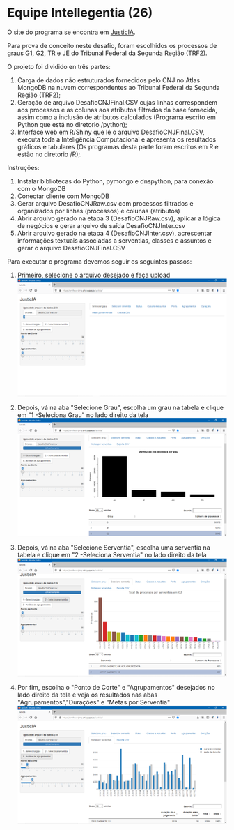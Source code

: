 # Equipe Intellegentia (26)


O site do programa se encontra em [JusticIA](https://professorjfmp.shinyapps.io/Justicia/).

Para prova de conceito neste desafio, foram escolhidos os processos de graus G1, G2, TR e JE do Tribunal Federal da Segunda Região (TRF2).

O projeto foi dividido en três partes:
1.	Carga de dados não estruturados fornecidos pelo CNJ no Atlas MongoDB na nuvem correspondentes ao Tribunal Federal da Segunda Região (TRF2);
2.	Geração de arquivo DesafioCNJFinal.CSV cujas linhas correspondem aos processos e as colunas aos atributos filtrados da base fornecida, assim como a inclusão de atributos calculados (Programa escrito em Python que está no diretorio /python);
3.	Interface web em R/Shiny que lê o arquivo DesafioCNJFinal.CSV, executa toda a Inteligência Computacional e apresenta os resultados gráficos e tabulares (Os programas desta parte foram escritos em R e estão no diretorio /R);.


Instruções:
1.	Instalar bibliotecas do Python, pymongo e dnspython, para conexão com o MongoDB
2.	Conectar cliente com MongoDB
3.	Gerar arquivo DesafioCNJRaw.csv com processos filtrados e organizados por linhas (processos) e colunas (atributos)
4.	Abrir arquivo gerado na etapa 3 (DesafioCNJRaw.csv), aplicar a lógica de negócios e gerar arquivo de saída DesafioCNJInter.csv
5.	Abrir arquivo gerado na etapa 4 (DesafioCNJInter.csv), acrescentar informações textuais associadas a serventias, classes e assuntos e gerar o arquivo DesafioCNJFinal.CSV

Para executar o programa devemos seguir os seguintes passos:

1.	Primeiro, selecione o arquivo desejado e faça upload
![screenshot](UploadArquivo.png)

2.	Depois, vá na aba "Selecione Grau", escolha um grau na tabela e clique em "1 -Seleciona Grau" no lado direito da tela
![screenshot](SelecioneGrau.png)

3.	Depois, vá na aba "Selecione Serventia", escolha uma serventia na tabela e clique em "2 -Seleciona Serventia" no lado direito da tela
![screenshot](SelecioneServentia.png)

4.	Por fim, escolha o "Ponto de Corte" e "Agrupamentos" desejados no lado direito da tela e veja os resultados nas abas "Agrupamentos","Durações" e "Metas por Serventia"
![screenshot](AnaliseGrupamentos.png)
